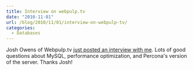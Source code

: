 ```yaml
---
title: Interview on webpulp.tv
date: "2010-11-01"
url: /blog/2010/11/01/interview-on-webpulp-tv/
categories:
  - Databases
---
```

Josh Owens of Webpulp.tv [just posted an interview with me](http://webpulp.tv/post/1450868812/percona-baron-schwartz). Lots of good questions about MySQL, performance optimization, and Percona's version of the server. Thanks Josh!


